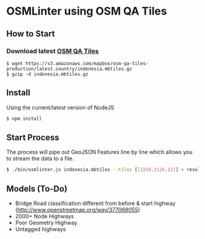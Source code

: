 # OSMLinter using OSM QA Tiles

## How to Start

### Download latest [OSM QA Tiles](https://osmlab.github.io/osm-qa-tiles/)

```
$ wget https://s3.amazonaws.com/mapbox/osm-qa-tiles-production/latest.country/indonesia.mbtiles.gz
$ gzip -d indonesia.mbtiles.gz
```

## Install

Using the current/latest version of NodeJS

```bash
$ npm install
```

## Start Process

The process will pipe out GeoJSON Features line by line which allows you to stream the data to a file.

```bash
$ ./bin/osmlinter.js indonesia.mbtiles --tiles [[3258,2116,12]] > results.geojson
```

## Models (To-Do)

- Bridge Road classification different from before & start highway (http://www.openstreetmap.org/way/377069055)
- 2000+ Node Highways
- Poor Geometry Highway
- Untagged highways

